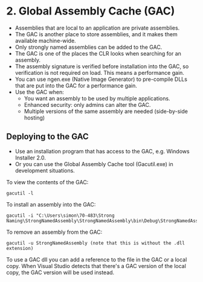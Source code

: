 # 2\. Global Assembly Cache (GAC)

  * Assemblies that are local to an application are private assemblies.
  * The GAC is another place to store assemblies, and it makes them available machine-wide.
  * Only strongly named assemblies can be added to the GAC.
  * The GAC is one of the places the CLR looks when searching for an assembly.
  * The assembly signature is verified before installation into the GAC, so verification is not required on load. This means a performance gain. 
  * You can use ngen.exe (Native Image Generator) to pre-compile DLLs that are put into the GAC for a performance gain.
  * Use the GAC when: 
    * You want an assembly to be used by multiple applications.
    * Enhanced security: only admins can alter the GAC.
    * Multiple versions of the same assembly are needed (side-by-side hosting)

## Deploying to the GAC

  * Use an installation program that has access to the GAC, e.g. Windows Installer 2.0.
  * Or you can use the Global Assembly Cache tool (Gacutil.exe) in development situations.

To view the contents of the GAC:

    gacutil -l

To install an assembly into the GAC:

```
gacutil -i "C:\Users\simon\70-483\Strong Naming\StrongNamedAssembly\StrongNamedAssembly\bin\Debug\StrongNamedAssembly.dll"
```

To remove an assembly from the GAC:

```
gacutil -u StrongNamedAssembly (note that this is without the .dll extension)
```

To use a GAC dll you can add a reference to the file in the GAC or a local copy. When Visual Studio detects that there's a GAC version of the local copy, the GAC version will be used instead.
<!--stackedit_data:
eyJoaXN0b3J5IjpbOTgxODMzNTQ4LDcyNzY4ODIzMCwxNjQ2MD
QyODI0XX0=
-->